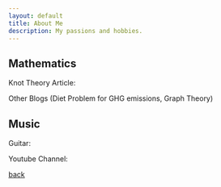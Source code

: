 ```yaml
---
layout: default
title: About Me
description: My passions and hobbies.
---
```


## Mathematics

Knot Theory Article:

Other Blogs (Diet Problem for GHG emissions, Graph Theory)

## Music

Guitar:

Youtube Channel:

[back](./)
